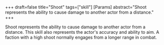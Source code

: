 +++
draft=false
title="Shoot"
tags=["skill"]
[Params]
  abstract="Shoot represents the ability to cause damage to another actor from a distance."
+++

Shoot represents the ability to cause damage to another actor from a distance. This skill also represents the actor's accuracy and ability to aim. A faction with a high shoot normally engages from a longer range in combat.
